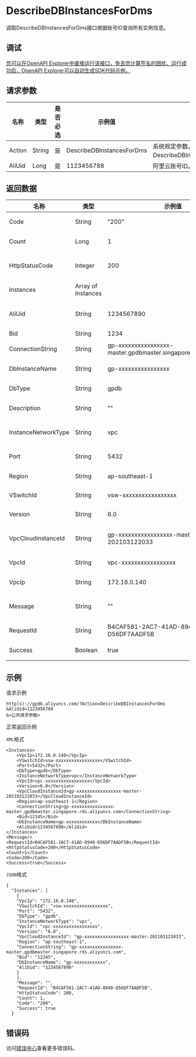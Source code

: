# DescribeDBInstancesForDms

调取DescribeDBInstancesForDms接口根据账号ID查询所有实例信息。

## 调试

[您可以在OpenAPI Explorer中直接运行该接口，免去您计算签名的困扰。运行成功后，OpenAPI Explorer可以自动生成SDK代码示例。](https://api.aliyun.com/#product=gpdb&api=DescribeDBInstancesForDms&type=RPC&version=2019-06-20)

## 请求参数

|名称|类型|是否必选|示例值|描述|
|--|--|----|---|--|
|Action|String|是|DescribeDBInstancesForDms|系统规定参数。取值：DescribeDBInstancesForDms。 |
|AliUid|Long|是|1123456788|阿里云账号ID。 |

## 返回数据

|名称|类型|示例值|描述|
|--|--|---|--|
|Code|String|"200"|内部返回码。 |
|Count|Long|1|实例个数。 |
|HttpStatusCode|Integer|200|通用http返回码。 |
|Instances|Array of Instances| |实例列表。 |
|AliUid|String|1234567890|阿里云账号ID。 |
|Bid|String|1234|BID。 |
|ConnectionString|String|gp-xxxxxxxxxxxxxxxx-master.gpdbmaster.singapore.rds.aliyuncs.com|连接串地址。 |
|DbInstanceName|String|gp-xxxxxxxxxxxxxxxx|实例ID。 |
|DbType|String|gpdb|数据库类型。 |
|Description|String|""|描述信息。 |
|InstanceNetworkType|String|vpc|实例网络类型。 |
|Port|String|5432|端口号。 |
|Region|String|ap-southeast-1|地域信息。 |
|VSwitchId|String|vsw-xxxxxxxxxxxxxxxxx|VSwitch的ID。 |
|Version|String|6.0|实例版本。 |
|VpcCloudInstanceId|String|gp-xxxxxxxxxxxxxxxxx-master-202103122033|VPC的实例ID。 |
|VpcId|String|vpc-xxxxxxxxxxxxxxxxx|VPC的ID。 |
|VpcIp|String|172.16.0.140|VPC的IP。 |
|Message|String|""|失败信息详情。 |
|RequestId|String|B4CAF581-2AC7-41AD-8940-D56DF7AADF5B|请求ID。 |
|Success|Boolean|true|是否成功。 |

## 示例

请求示例

```
http(s)://gpdb.aliyuncs.com/?Action=DescribeDBInstancesForDms
&AliUid=1123456788
&<公共请求参数>
```

正常返回示例

`XML`格式

```
<Instances>
    <VpcIp>172.16.0.140</VpcIp>
    <VSwitchId>vsw-xxxxxxxxxxxxxxxxx</VSwitchId>
    <Port>5432</Port>
    <DbType>gpdb</DbType>
    <InstanceNetworkType>vpc</InstanceNetworkType>
    <VpcId>vpc-xxxxxxxxxxxxxxxxx</VpcId>
    <Version>6.0</Version>
    <VpcCloudInstanceId>gp-xxxxxxxxxxxxxxxxx-master-202103122033</VpcCloudInstanceId>
    <Region>ap-southeast-1</Region>
    <ConnectionString>gp-xxxxxxxxxxxxxxxx-master.gpdbmaster.singapore.rds.aliyuncs.com</ConnectionString>
    <Bid>12345</Bid>
    <DbInstanceName>gp-xxxxxxxxxxxx</DbInstanceName>
    <AliUid>1234567890</AliUid>
</Instances>
<Message/>
<RequestId>B4CAF581-2AC7-41AD-8940-D56DF7AADF5B</RequestId>
<HttpStatusCode>200</HttpStatusCode>
<Count>1</Count>
<Code>200</Code>
<Success>true</Success>
```

`JSON`格式

```
{
  "Instances": [
    {
    "VpcIp": "172.16.0.140",
    "VSwitchId": "vsw-xxxxxxxxxxxxxxxxx",
    "Port": "5432",
    "DbType": "gpdb",
    "InstanceNetworkType": "vpc",
    "VpcId": "vpc-xxxxxxxxxxxxxxxxx",
    "Version": "6.0",
    "VpcCloudInstanceId": "gp-xxxxxxxxxxxxxxxxx-master-202103122033",
    "Region": "ap-southeast-1",
    "ConnectionString": "gp-xxxxxxxxxxxxxxxx-master.gpdbmaster.singapore.rds.aliyuncs.com",
    "Bid": "12345",
    "DbInstanceName": "gp-xxxxxxxxxxxx",
    "AliUid": "1234567890"
    }
    ],
    "Message": "",
    "RequestId": "B4CAF581-2AC7-41AD-8940-D56DF7AADF5B",
    "HttpStatusCode": 200,
    "Count": 1,
    "Code": "200",
    "Success": true
  }
```

## 错误码

访问[错误中心](https://error-center.aliyun.com/status/product/gpdb)查看更多错误码。

